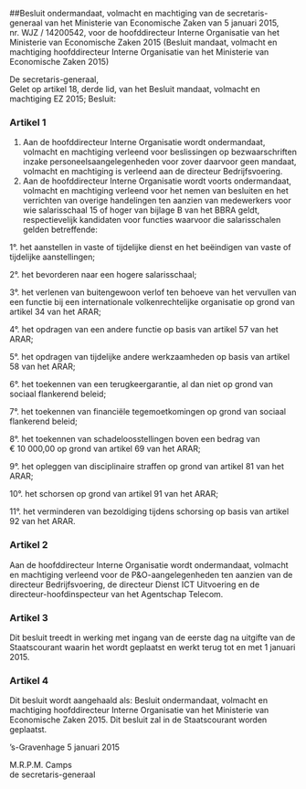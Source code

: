 <meta http-equiv='Content-Type' content='text/html; charset=utf-8' />

##Besluit ondermandaat, volmacht en machtiging van de secretaris-generaal van het Ministerie van Economische Zaken van 5 januari 2015, nr. WJZ / 14200542, voor de hoofddirecteur Interne Organisatie van het Ministerie van Economische Zaken 2015 (Besluit mandaat, volmacht en machtiging hoofddirecteur Interne Organisatie van het Ministerie van Economische Zaken 2015)

De secretaris-generaal,  
Gelet op artikel 18, derde lid, van het Besluit mandaat, volmacht en machtiging EZ 2015;
Besluit:    

### Artikel  1  

1.  Aan de hoofddirecteur Interne Organisatie wordt ondermandaat, volmacht en machtiging verleend voor beslissingen op bezwaarschriften inzake personeelsaangelegenheden voor zover daarvoor geen mandaat, volmacht en machtiging is verleend aan de directeur Bedrijfsvoering.   
2.  Aan de hoofddirecteur Interne Organisatie wordt voorts ondermandaat, volmacht en machtiging verleend voor het nemen van besluiten en het verrichten van overige handelingen ten aanzien van medewerkers voor wie salarisschaal 15 of hoger van bijlage B van het BBRA geldt, respectievelijk kandidaten voor functies waarvoor die salarisschalen gelden betreffende: 

1°. het aanstellen in vaste of tijdelijke dienst en het beëindigen van vaste of tijdelijke aanstellingen;  

2°. het bevorderen naar een hogere salarisschaal;  

3°. het verlenen van buitengewoon verlof ten behoeve van het vervullen van een functie bij een internationale volkenrechtelijke organisatie op grond van artikel 34 van het ARAR;  

4°. het opdragen van een andere functie op basis van artikel 57 van het ARAR;  

5°. het opdragen van tijdelijke andere werkzaamheden op basis van artikel 58 van het ARAR;  

6°. het toekennen van een terugkeergarantie, al dan niet op grond van sociaal flankerend beleid;  

7°. het toekennen van financiële tegemoetkomingen op grond van sociaal flankerend beleid;  

8°. het toekennen van schadeloosstellingen boven een bedrag van € 10 000,00 op grond van artikel 69 van het ARAR;  

9°. het opleggen van disciplinaire straffen op grond van artikel 81 van het ARAR;  

10°. het schorsen op grond van artikel 91 van het ARAR;  

11°. het verminderen van bezoldiging tijdens schorsing op basis van artikel 92 van het ARAR.    

### Artikel  2  

Aan de hoofddirecteur Interne Organisatie wordt ondermandaat, volmacht en machtiging verleend voor de P&O-aangelegenheden ten aanzien van de directeur Bedrijfsvoering, de directeur Dienst ICT Uitvoering en de directeur-hoofdinspecteur van het Agentschap Telecom. 

### Artikel  3  

Dit besluit treedt in werking met ingang van de eerste dag na uitgifte van de Staatscourant waarin het wordt geplaatst en werkt terug tot en met 1 januari 2015. 

### Artikel  4  

Dit besluit wordt aangehaald als: Besluit ondermandaat, volmacht en machtiging hoofddirecteur Interne Organisatie van het Ministerie van Economische Zaken 2015. 
Dit besluit zal in de Staatscourant worden geplaatst.   

’s-Gravenhage 
5 januari 2015   

M.R.P.M. Camps  
de secretaris-generaal    
